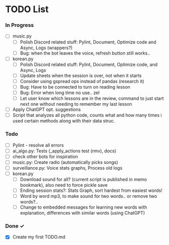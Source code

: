 # TODO List

### In Progress

- [ ] music.py
  - [ ] Polish Discord related stuff: Pylint, Document, Optimize code and Async, Logs (wrappers?)
  - [ ] Bug: when the bot leaves the voice, refresh button still works..

- [ ] korean.py
  - [ ] Polish Discord related stuff: Pylint, Document, Optimize code, and Async, Logs
  - [ ] Update sheets when the session is over, not when it starts
  - [ ] Consider using gspread ops instead of pandas (research it)
  - [ ] Bug: Have to be connected to turn on reading lesson
  - [ ] Bug: Error when long time no use.. zel
  - [ ] Let user know which lessons are in the review, command to just start next one without needing to remember my last lesson

- [ ] Apply ChatGPT opt. suggestions
- [ ] Script that analyzes all python code, counts what and how many times i used certain methods along with their data struc.

### Todo

- [ ] Pylint - resolve all errors
- [ ] ai_algo.py: Tests (_apply_actions test (rmv), docs)
- [ ] check other bots for inspiration
- [ ] music.py: Create radio (automatically picks songs)
- [ ] surveillance.py: Voice stats graphs, Process old logs
- [ ] korean.py
  - [ ] Download sound for all? (current script is published in memo bookmark), also need to force pickle save
  - [ ] Ending session stats?: Stats Graph, sort hardest from easiest words!
  - [ ] Word by word mp3, to make sound for two words.. or remove two words?..
  - [ ] Change to embedded messages for learning new words with explanation, differences with similar words (using ChatGPT)

### Done ✓

- [x] Create my first TODO.md  
